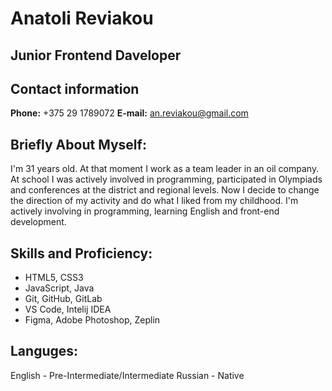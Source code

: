 # Anatoli Reviakou  

## Junior Frontend Daveloper

## Contact information
**Phone:** +375 29 1789072
**E-mail:** an.reviakou@gmail.com

## Briefly About Myself:
I'm 31 years old. At that moment I work as a team leader in an oil company. At school I was actively involved in programming, participated in Olympiads and conferences at the district and regional levels. Now I decide to change the direction of my activity and do what I liked from my childhood. I'm actively involving in programming, learning English and front-end development.

## Skills and Proficiency:
* HTML5, CSS3
* JavaScript, Java
* Git, GitHub, GitLab
* VS Code, Intelij IDEA
* Figma, Adobe Photoshop, Zeplin
## Languges:
English - Pre-Intermediate/Intermediate
Russian - Native
 
